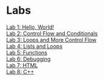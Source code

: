 Labs
=====

[Lab 1: Hello, World!](lab1)  
[Lab 2: Control Flow and Conditionals](lab2)  
[Lab 3: Loops and More Control Flow](lab3)  
[Lab 4: Lists and Loops](lab4)  
[Lab 5: Functions](lab5)  
[Lab 6: Debugging](lab6)  
[Lab 7: HTML](lab7)  
[Lab 8: C++](lab8)
